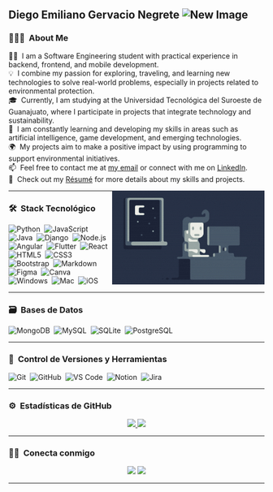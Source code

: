 ## Diego Emiliano Gervacio Negrete ![New Image](https://avatars.githubusercontent.com/u/184921919?v=4)

### 👨🏻‍💻 &nbsp;About Me

👨‍💻 &nbsp;I am a Software Engineering student with practical experience in backend, frontend, and mobile development.  
💡 &nbsp;I combine my passion for exploring, traveling, and learning new technologies to solve real-world problems, especially in projects related to environmental protection.  
🎓 &nbsp;Currently, I am studying at the Universidad Tecnológica del Suroeste de Guanajuato, where I participate in projects that integrate technology and sustainability.  
🌱 &nbsp;I am constantly learning and developing my skills in areas such as artificial intelligence, game development, and emerging technologies.  
🌍 &nbsp;My projects aim to make a positive impact by using programming to support environmental initiatives.  
📫 &nbsp;Feel free to contact me at [my email](mailto:diegogemiliano@gmail.com) or connect with me on [LinkedIn](https://www.linkedin.com/in/diego-emiliano-gervacio-negrete-b9890b332/).  
📄 &nbsp;Check out my [Résumé](link-to-cv) for more details about my skills and projects.



<img alt="Night Coding" src="https://raw.githubusercontent.com/AVS1508/AVS1508/master/assets/Night-Coding.gif" align="right"/>

---

### 🛠 &nbsp;Stack Tecnológico

![Python](https://img.shields.io/badge/python-3670A0?style=for-the-badge&logo=python&logoColor=ffdd54)&nbsp;
![JavaScript](https://img.shields.io/badge/javascript-%23323330.svg?style=for-the-badge&logo=javascript&logoColor=%23F7DF1E)&nbsp;
![Java](https://img.shields.io/badge/java-%23ED8B00.svg?style=for-the-badge&logo=java&logoColor=white)&nbsp;
![Django](https://img.shields.io/badge/django-%23092E20.svg?style=for-the-badge&logo=django&logoColor=white)&nbsp;
![Node.js](https://img.shields.io/badge/node.js-%2343853D.svg?style=for-the-badge&logo=node.js&logoColor=white)&nbsp;
![Angular](https://img.shields.io/badge/angular-%23DD0031.svg?style=for-the-badge&logo=angular&logoColor=white)&nbsp;
![Flutter](https://img.shields.io/badge/flutter-%2302569B.svg?style=for-the-badge&logo=flutter&logoColor=white)&nbsp;
![React](https://img.shields.io/badge/react-%2320232a.svg?style=for-the-badge&logo=react&logoColor=%2361DAFB)&nbsp;
![HTML5](https://img.shields.io/badge/html5-%23E34F26.svg?style=for-the-badge&logo=html5&logoColor=white)&nbsp;
![CSS3](https://img.shields.io/badge/css3-%231572B6.svg?style=for-the-badge&logo=css3&logoColor=white)&nbsp;
![Bootstrap](https://img.shields.io/badge/bootstrap-%23563D7C.svg?style=for-the-badge&logo=bootstrap&logoColor=white)&nbsp;
![Markdown](https://img.shields.io/badge/markdown-%23000000.svg?style=for-the-badge&logo=markdown&logoColor=white)&nbsp;
![Figma](https://img.shields.io/badge/figma-%23F24E1E.svg?style=for-the-badge&logo=figma&logoColor=white)&nbsp;
![Canva](https://img.shields.io/badge/canva-%2300C4CC.svg?style=for-the-badge&logo=canva&logoColor=white)&nbsp;
![Windows](https://img.shields.io/badge/Windows-0078D6?style=for-the-badge&logo=windows&logoColor=white)&nbsp;
![Mac](https://img.shields.io/badge/macOS-000000?style=for-the-badge&logo=apple&logoColor=white)&nbsp;
![iOS](https://img.shields.io/badge/iOS-000000?style=for-the-badge&logo=apple&logoColor=white)&nbsp;

---

### 🗃 &nbsp;Bases de Datos

![MongoDB](https://img.shields.io/badge/mongodb-%2347A248.svg?style=for-the-badge&logo=mongodb&logoColor=white)&nbsp;
![MySQL](https://img.shields.io/badge/mysql-%2300f.svg?style=for-the-badge&logo=mysql&logoColor=white)&nbsp;
![SQLite](https://img.shields.io/badge/sqlite-%2307405e.svg?style=for-the-badge&logo=sqlite&logoColor=white)&nbsp;
![PostgreSQL](https://img.shields.io/badge/postgresql-%23316192.svg?style=for-the-badge&logo=postgresql&logoColor=white)&nbsp;

---

### 🧰 &nbsp;Control de Versiones y Herramientas

![Git](https://img.shields.io/badge/git-%23F05033.svg?style=for-the-badge&logo=git&logoColor=white)&nbsp;
![GitHub](https://img.shields.io/badge/github-%23121011.svg?style=for-the-badge&logo=github&logoColor=white)&nbsp;
![VS Code](https://img.shields.io/badge/Visual%20Studio%20Code-0078d7.svg?style=for-the-badge&logo=visual-studio-code&logoColor=white)&nbsp;
![Notion](https://img.shields.io/badge/notion-%23000000.svg?style=for-the-badge&logo=notion&logoColor=white)&nbsp;
![Jira](https://img.shields.io/badge/jira-%230A0FFF.svg?style=for-the-badge&logo=jira&logoColor=white)&nbsp;

---

### ⚙️ &nbsp;Estadísticas de GitHub

<p align="center">
  <a href="[(https://github.com/e-m-m-i-gnd)]">
    <img height="180em" src="https://github-readme-stats.vercel.app/api?username=tu-usuario&show_icons=true&theme=algolia&include_all_commits=true&count_private=true"/>
  </a>
  <a href="[https://github.com/e-m-m-i-gnd]">
    <img height="180em" src="https://github-readme-stats.vercel.app/api/top-langs/?username=tu-usuario&layout=compact&langs_count=8&theme=algolia"/>
  </a>
</p>

---

### 🤝🏻 &nbsp;Conecta conmigo

<p align="center">
<a href="https://linkedin.com/in/diego-emiliano-gervacio-negrete-b9890b332/"><img src="https://img.shields.io/badge/-LinkedIn-0077B5?style=flat&logo=Linkedin&logoColor=white"/></a>
<a href="mailto:diegogemiliano@gmail.com"><img src="https://img.shields.io/badge/-Email-D14836?style=flat&logo=Gmail&logoColor=white"/></a>
</p>

---
